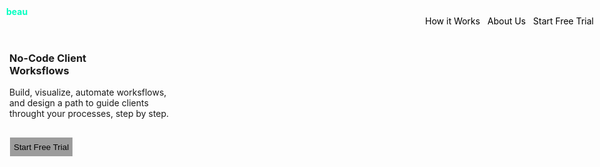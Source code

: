 <html lang="en">
<head>
<title>My Page</title>
<meta name="viewport" content="width=device-width, initial-scale=1">
<style>
.banner {
position: absolute;
top: 10px;
left: 10px;
color: #00FFC1;
font-weight: 700;
}
.nav {
position: absolute;
top: 25px;
right: 10px;
}
a {
color: #000000;
text-decoration: none;
font-size: 14px;
}
.content {
position: absolute;
top: 60px;
left: 15px;
}
button {
position: absolute;
top: 160px;
left: 1px;
background: #9C9C9C;
width: 0 auto;
height: 30px;
border: none;
outline: none;
}
.about-us-container {
display: table;
opacity: 0;
y-index: -1;
transition-duration: 3s;
position: fixed;
top: 70px;
left: 0;
width: 100%;
height: auto;
background: #000000;
}
.about-us-content {
text-align: center;
color: #ffffff;
}
.about-us-container:target {
opacity: 1;
y-index: 1;
}
.back {
color: #1500FF;
}
</style>
</head>
<body>

<div class="banner">beau</div>

<div class="nav">
<a href="#">How it Works</a>
&nbsp;
<a href="#about-us">About Us</a>
&nbsp;
<a href="#">Start Free Trial</a>
</div>

<div class="content">
<h3>No-Code Client <br>
Worksflows</h3>
<p>Build, visualize, automate worksflows, <br>
and design a path to guide clients <br>
throught your processes, step by step.</p>
<button>Start Free Trial</button>
</div>

<div class="about-us-container"id="about-us">
<div class="about-us-content">
<p>
Credits by: <br>
-GOOGLE LCC-
<br>
-BEAU-
<br><br>
Designed by: <br>
-Jin Kazama-
<br><br>
Copyrights © 2021 - All rights reserved
<br><br>
<a href="#"class="back"><b>[BACK]</b></a>
</p>
</div>
</div>

</body>
</html>
